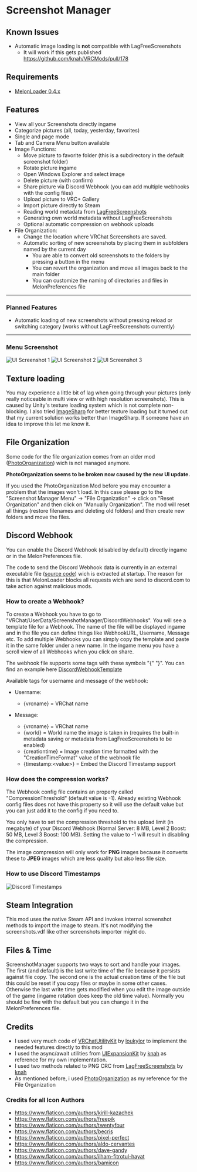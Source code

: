 # Screenshot Manager

## Known Issues

- Automatic image loading is **not** compatible with LagFreeScreenshots
    - It will work if this gets published https://github.com/knah/VRCMods/pull/178

## Requirements

- [MelonLoader 0.4.x](https://melonwiki.xyz/)

## Features

- View all your Screenshots directly ingame
- Categorize pictures (all, today, yesterday, favorites)
- Single and page mode
- Tab and Camera Menu button available
- Image Functions:
    - Move picture to favorite folder (this is a subdirectory in the default screenshot folder)
    - Rotate picture ingame
    - Open Windows Explorer and select image
    - Delete picture (with confirm)
    - Share picture via Discord Webhook (you can add multiple webhooks with the config files)
    - Upload picture to VRC+ Gallery
    - Import picture directly to Steam
    - Reading world metadata from [LagFreeScreenshots](https://github.com/knah/VRCMods/tree/master/LagFreeScreenshots)
    - Generating own world metadata without LagFreeScreenshots
    - Optional automatic compression on webhook uploads
- File Organization:
    - Change the location where VRChat Screenshots are saved.
    - Automatic sorting of new screenshots by placing them in subfolders named by the current day
        - You are able to convert old screenshots to the folders by pressing a button in the menu
        - You can revert the organization and move all images back to the main folder
        - You can customize the naming of directories and files in MelonPreferences file

---

### Planned Features

- Automatic loading of new screenshots without pressing reload or switching category (works without LagFreeScreenshots currently)

---

### Menu Screenshot

![UI Screenshot 1](https://i.imgur.com/gta8f8G.png) 
![UI Screenshot 2](https://i.imgur.com/oki8Wfn.png)
![UI Screenshot 3](https://i.imgur.com/ZBC2uyr.png)

## Texture loading

You may experience a little bit of lag when going through your pictures (only really noticeable in multi view or with high resolution screenshots). This is caused by Unity's texture loading system which is not complete non-blocking. I also tried [ImageSharp](https://github.com/SixLabors/ImageSharp) for better texture loading but it turned out that my current solution works better than ImageSharp. If someone have an idea to improve this let me know it.

## File Organization

Some code for the file organization comes from an older mod ([PhotoOrganization](https://github.com/dave-kun/PhotoOrganization)) wich is not managed anymore.

**PhotoOrganization seems to be broken now caused by the new UI update.**

If you used the PhotoOrganization Mod before you may encounter a problem that the images won't load. In this case please go to the "Screenshot Manager Menu" -> "File Organization" -> click on "Reset Organization" and then click on "Manually Organization". The mod will reset all things (restore filenames and deleting old folders) and then create new folders and move the files.

## Discord Webhook
 
You can enable the Discord Webhook (disabled by default) directly ingame or in the MelonPreferences file.

The code to send the Discord Webhook data is currently in an external executable file ([source code](DiscordWebhook)) wich is extracted at startup. The reason for this is that MelonLoader blocks all requests wich are send to discord.com to take action against malicious mods.

### How to create a Webhook?

To create a Webhook you have to go to "VRChat/UserData/ScreenshotManager/DiscordWebhooks". You will see a template file for a Webhook. The name of the file will be displayed ingame and in the file you can define things like WebhookURL, Username, Message etc. To add multiple Webhooks you can simply copy the template and paste it in the same folder under a new name. In the ingame menu you have a scroll view of all Webhooks when you click on share.

The webhook file supports some tags with these symbols "{" "}". You can find an example here [DiscordWebhookTemplate](https://github.com/DragonPlayerX/ScreenshotManager/blob/master/ScreenshotManager/Resources/DiscordWebhookTemplate.cfg)

Available tags for username and message of the webhook:

- Username:
    - {vrcname} = VRChat name

- Message:
    - {vrcname} = VRChat name
    - {world} = World name the image is taken in (requires the built-in metadata saving or metadata from LagFreeScreenshots to be enabled)
    - {creationtime} = Image creation time formatted with the "CreationTimeFormat" value of the webhook file
    - {timestamp:\<value\>} = Embed the Discord Timestamp support

### How does the compression works?

The Webhook config file contains an property called "CompressionThreshold" (default value is -1). Already existing Webhook config files does not have this property so it will use the default value but you can just add it to the config if you need to.

You only have to set the compression threshold to the upload limit (in megabyte) of your Discord Webhook (Normal Server: 8 MB, Level 2 Boost: 50 MB, Level 3 Boost: 100 MB). Setting the value to -1 will result in disabling the compression.

The image compression will only work for **PNG** images because it converts these to **JPEG** images which are less quality but also less file size.

### How to use Discord Timestamps

![Discord Timestamps](https://i.imgur.com/lDvBjQn.png)

## Steam Integration

This mod uses the native Steam API and invokes internal screenshot methods to import the image to steam. It's not modifying the screenshots.vdf like other screenshots importer might do.

## Files & Time

ScreenshotManager supports two ways to sort and handle your images. The first (and default) is the last write time of the file because it persists against file copy. The second one is the actual creation time of the file but this could be reset if you copy files or maybe in some other cases. Otherwise the last write time gets modified when you edit the image outside of the game (ingame rotation does keep the old time value). Normally you should be fine with the default but you can change it in the MelonPreferences file.

## Credits

- I used very much code of [VRChatUtilityKit](https://github.com/loukylor/VRC-Mods/tree/main/VRChatUtilityKit) by [loukylor](https://github.com/loukylor) to implement the needed features directly to this mod
- I used the async/await utilities from [UIExpansionKit](https://github.com/knah/VRCMods/blob/master/UIExpansionKit) by [knah](https://github.com/knah) as reference for my own implementation.
- I used two methods related to PNG CRC from [LagFreeScreenshots](https://github.com/knah/VRCMods/blob/master/LagFreeScreenshots) by [knah](https://github.com/knah)
- As mentioned before, i used [PhotoOrganization](https://github.com/dave-kun/PhotoOrganization) as my reference for the File Organization

### Credits for all Icon Authors

- https://www.flaticon.com/authors/kirill-kazachek
- https://www.flaticon.com/authors/freepik
- https://www.flaticon.com/authors/twentyfour
- https://www.flaticon.com/authors/becris
- https://www.flaticon.com/authors/pixel-perfect
- https://www.flaticon.com/authors/aldo-cervantes
- https://www.flaticon.com/authors/dave-gandy
- https://www.flaticon.com/authors/ilham-fitrotul-hayat
- https://www.flaticon.com/authors/bamicon
